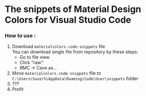 # The snippets of Material Design Colors for Visual Studio Code

### How to use :
1. Download `materialcolors.code-snippets` file\
You can download single file from repository by these steps:
   * Go to file view
   * Click "raw"
   * RMC -> Cave as...
2. Move `materialcolors.code-snippets` file to `C:\Users\%user%\AppData\Roaming\Code\User\snippets` folder
3. ???
4. Profit